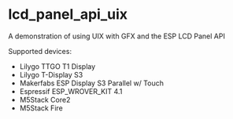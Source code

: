 # lcd_panel_api_uix

A demonstration of using UIX with GFX and the ESP LCD Panel API

Supported devices:
- Lilygo TTGO T1 Display
- Lilygo T-Display S3
- Makerfabs ESP Display S3 Parallel w/ Touch
- Espressif ESP_WROVER_KIT 4.1
- M5Stack Core2
- M5Stack Fire